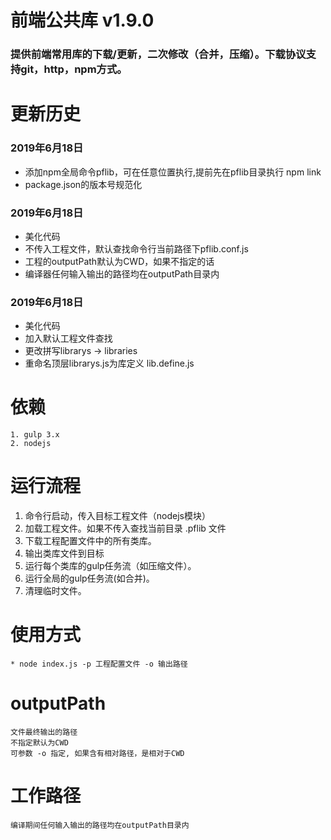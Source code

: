 # 前端公共库 v1.9.0
### 提供前端常用库的下载/更新，二次修改（合并，压缩）。下载协议支持git，http，npm方式。

# 更新历史
### 2019年6月18日
 * 添加npm全局命令pflib，可在任意位置执行,提前先在pflib目录执行 npm link
 * package.json的版本号规范化
### 2019年6月18日
 * 美化代码
 * 不传入工程文件，默认查找命令行当前路径下pflib.conf.js
 * 工程的outputPath默认为CWD，如果不指定的话
 * 编译器任何输入输出的路径均在outputPath目录内
### 2019年6月18日
 * 美化代码
 * 加入默认工程文件查找
 * 更改拼写librarys -> libraries
 * 重命名顶层librarys.js为库定义 lib.define.js

# 依赖
    1. gulp 3.x
    2. nodejs

# 运行流程
1. 命令行启动，传入目标工程文件（nodejs模块）
2. 加载工程文件。如果不传入查找当前目录 .pflib 文件
3. 下载工程配置文件中的所有类库。
4. 输出类库文件到目标
5. 运行每个类库的gulp任务流（如压缩文件）。
6. 运行全局的gulp任务流(如合并)。
7. 清理临时文件。

# 使用方式
    * node index.js -p 工程配置文件 -o 输出路径

# outputPath
    文件最终输出的路径
    不指定默认为CWD
    可参数 -o 指定, 如果含有相对路径，是相对于CWD

# 工作路径
    编译期间任何输入输出的路径均在outputPath目录内